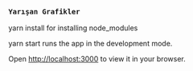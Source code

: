 ### `Yarışan Grafikler`

yarn install for installing node_modules

yarn start runs the app in the development mode.

Open [http://localhost:3000](http://localhost:3000) to view it in your browser.
